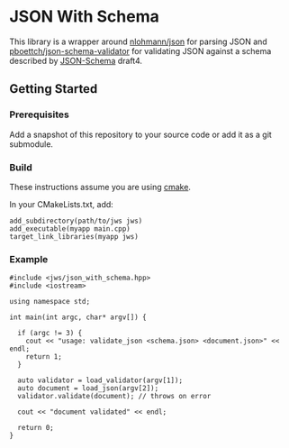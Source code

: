 # JSON With Schema

This library is a wrapper around [nlohmann/json](https://github.com/nlohmann/json/releases) for parsing
JSON and [pboettch/json-schema-validator](https://github.com/pboettch/json-schema-validator) for validating
JSON against a schema described by [JSON-Schema](http://json-schema.org) draft4.

## Getting Started

### Prerequisites

Add a snapshot of this repository to your source code or add it as a git submodule.

### Build

These instructions assume you are using [cmake](cmake.org).

In your CMakeLists.txt, add:
```
add_subdirectory(path/to/jws jws)
add_executable(myapp main.cpp)
target_link_libraries(myapp jws)
```

### Example

```
#include <jws/json_with_schema.hpp>
#include <iostream>

using namespace std;

int main(int argc, char* argv[]) {

  if (argc != 3) {
    cout << "usage: validate_json <schema.json> <document.json>" << endl;
    return 1;
  }

  auto validator = load_validator(argv[1]);
  auto document = load_json(argv[2]);
  validator.validate(document); // throws on error

  cout << "document validated" << endl;

  return 0;
}
```

